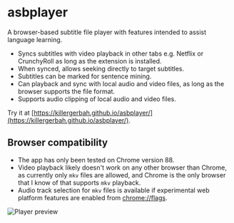 # asbplayer

A browser-based subtitle file player with features intended to assist language learning.

- Syncs subtitles with video playback in other tabs e.g. Netflix or CrunchyRoll as long as the extension is installed.
- When synced, allows seeking directly to target subtitles.
- Subtitles can be marked for sentence mining.
- Can playback and sync with local audio and video files, as long as the browser supports the file format.
- Supports audio clipping of local audio and video files.

Try it at [https://killergerbah.github.io/asbplayer/](https://killergerbah.github.io/asbplayer/).

## Browser compatibility

- The app has only been tested on Chrome version 88.
- Video playback likely doesn't work on any other browser than Chrome, as currently only `mkv` files are allowed, and
  Chrome is the only browser that I know of that supports `mkv` playback.
- Audio track selection for `mkv` files is available if experimental web platform features are enabled from [chrome://flags](chrome://flags).
 
![Player preview](https://i.imgur.com/JoFl6Lu.gif)


